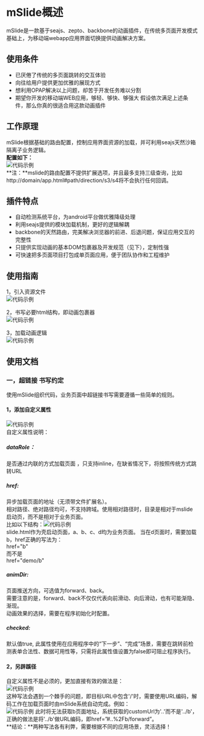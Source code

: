 # mSlide概述
mSlide是一款基于seajs、zepto、backbone的动画插件，在传统多页面开发模式基础上，为移动端webapp应用界面切换提供动画解决方案。

## 使用条件

- 已厌倦了传统的多页面跳转的交互体验
- 向往给用户提供更加优雅的展现方式
- 想利用OPAP解决以上问题，却苦于开发任务难以分割
- 期望你开发的移动端WEB应用，够轻、够快、够强大
假设依次满足上述条件，那么你真的很适合用这款动画插件

## 工作原理
mSlide根据基础的路由配置，控制应用界面资源的加载，并可利用seajs天然沙箱隔离子业务逻辑。<br>
**配置如下：**<br>
![代码示例](http://img01.taobaocdn.com/tps/i1/T1YMPJXdFjXXaVsw6A-575-147.png)<br>
**注：**mslide的路由配置不提供扩展选项，并且最多支持三级查询，比如http://domain/app.html#path/direction/s3/s4将不会执行任何回调。

## 插件特点
- 自动检测系统平台，为android平台做优雅降级处理
- 利用seajs提供的模块加载机制，更好的逻辑解耦
- backbone的天然路由，完美解决浏览器的前进、后退问题，保证应用交互的完整性
- 只提供实现动画的基本DOM包裹器及开发规范（见下），定制性强
- 可快速把多页面项目打包成单页面应用，便于团队协作和工程维护

## 使用指南
1，引入资源文件<br>
![代码示例](http://img02.taobaocdn.com/tps/i2/T1W4rKXfdbXXXGSw3n-582-78.png)<br>

2，书写必要html结构，即动画包裹器<br>
![代码示例](http://img02.taobaocdn.com/tps/i2/T1Yp2FXd0qXXc56QHS-827-221.png)<br>

3，加载动画逻辑<br>
![代码示例](http://img03.taobaocdn.com/tps/i3/T1RQPJXnRhXXaoBRrI-370-172.png)<br>


## 使用文档
### 一，超链接 书写约定
使用mSlide组织代码，业务页面中超链接书写需要遵循一些简单的规则。

#### 1，添加自定义属性
![代码示例](http://img02.taobaocdn.com/tps/i2/T1.dTKXc0eXXX4DUMP-761-30.png)<br>
自定义属性说明：<br>
##### dataRole：
是否通过内联的方式加载页面 ，只支持inline，在缺省情况下，将按照传统方式跳转URL

##### href:
异步加载页面的地址（无须带文件扩展名）。</br>
相对路径、绝对路径均可，不支持跨域。使用相对路径时，目录是相对于mslide启动页，而不是相对于业务页面。</br>
比如以下结构：![代码示例](http://img04.taobaocdn.com/tps/i4/T14InKXb0fXXbnVmMT-336-168.png)</br>
slide.html作为壳启动页面，a、b、c、d均为业务页面。 当在d页面时，需要加载b，href正确的写法为：<br>
href="b"<br>
而不是<br>
href="demo/b"<br>
##### animDir:
页面推送方向，可选值为forward、back。<br>
需要注意的是，forward、back不仅仅代表向前滑动、向后滑动，也有可能渐隐、渐现。</br>
动画效果的选择，需要在程序初始化时配置。

##### checked:
默认值true,
此属性使用在应用程序中的“下一步”、“完成”场景，需要在跳转前检测表单合法性、数据可用性等，只需将此属性值设置为false即可阻止程序执行。

#### 2，另辟蹊径
自定义属性不是必须的，更加直接有效的做法是：<br>
![代码示例](http://img03.taobaocdn.com/tps/i3/T1A4vJXeNlXXXkfubZ-440-33.png)<br>
这种写法会遇到一个棘手的问题，即目标URL中包含'/'时，需要使用URL编码，解码工作在加载页面时由mSlide系统自动完成。例如：<br>
![代码示例](http://img02.taobaocdn.com/tps/i2/T1bijKXe8dXXXyoxHU-423-32.png)
此时将无法获取b页面地址，系统获取的customUrl为'..'而不是'../b'，正确的做法是将'../b'做URL编码，即href=”#..%2Fb/forward”。</br>
**结论：**两种写法各有利弊，需要根据不同的应用场景，灵活选择！<br>





